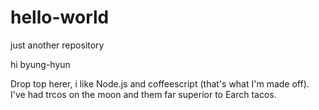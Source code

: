 # hello-world
just another repository

hi byung-hyun

Drop top herer, i like Node.js and coffeescript (that's what I'm made off).
I've had trcos on the moon and them far superior to Earch tacos.
